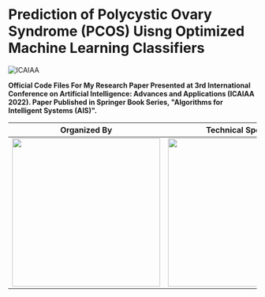 # Prediction of Polycystic Ovary Syndrome (PCOS) Uisng Optimized Machine Learning Classifiers

![ICAIAA](https://github.com/aryashah2k/Prediction-Of-PCOS-Using-Optimized-ML-Classifiers/blob/main/assets/ICAIAA.PNG)

**Official Code Files For My Research Paper Presented at 3rd International Conference on Artificial Intelligence: Advances and Applications (ICAIAA 2022). Paper Published in Springer Book Series, "Algorithms for Intelligent Systems (AIS)".**

|Organized By|Technical Sponsor|
|------------|-----------------|
|<img src="https://github.com/aryashah2k/Prediction-Of-PCOS-Using-Optimized-ML-Classifiers/blob/main/assets/OC.PNG" height="300px" width="300px">|<img src="https://github.com/aryashah2k/Prediction-Of-PCOS-Using-Optimized-ML-Classifiers/blob/main/assets/SCRS.PNG" height="300px" width="300px">|
